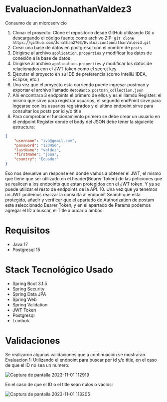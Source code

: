 # EvaluacionJonnathanValdez3
Consumo de un microservicio

1. Clonar el proyecto: Clone el repositorio desde GitHub utilizando Git o descargando el código fuente como archivo ZIP:
   ```git clone https://github.com/Jonathan2703/EvaluacionJonnathanValdez3.git```
3. Crear una base de datos en postgresql con el nombre de ```posts```
4. Dirigirse al archivo ```application.properties``` y modificar los datos de conexión a la base de datos
5. Dirigirse al archivo ```application.properties``` y modificar los datos de relacionados con el JWT token como el secret key
6. Ejecutar el proyecto en su IDE de preferencia (como IntelliJ IDEA, Eclipse, etc.)
7. Una vez que el proyecto esta corriendo puede ingresar postman y exportar el archivo llamado ```RetoBanco.postman_collection.json```
8. Ahi encontrara 3 endpoints el primero de ellos y es el llamdo Register: el mismo que sirve para registrar usuarios, el segundo endPoint sirve para logearse con los usuarios registrados y el ultimo endpoint sirve para consultar los posts por id y/o title
9. Para comprobar el funcionamiento primero se debe crear un usuario en el endpoint Register donde el body del JSON debe tener la siguiente estructura:
```json
{
    "username": "iva@gmail.com",
    "password": "123456",
    "lastName": "valdez",
    "firstName": "jona",
    "country": "Ecuador"
}
```
Eso nos devuelve un response en donde vamos a obtener el JWT, el mismo que tiene que ser utilizado en el header(Bearer Token) de las peticiones que se realicen a los endpoints que estan protegidos con el JWT token. Y ya se puede utilizar el resto de endpoints de la API.
10. Una vez que ya tenemos un JWT podemos realizar la consulta al endpoint Search que esta protegido, añadir y verificar que el apartado de Authorization de postam este seleccionado Bearer Token, y en el apartado de Params podemos agregar el ID a buscar, el Title a bucar o ambos.

# Requisitos
* Java 17
* Postgresql 15

# Stack Tecnológico Usado
* Spring Boot 3.1.5
* Spring Security
* Spring Data JPA
* Spring Web
* Spring Validation
* JWT Token
* Postgresql
* Lombok

# Validaciones
Se realizaron algunas validaciones que a continuación se mostraran.
Evaluacion 1:
Utilizando el endpoint para buscar por id y/o title, en el caso de que el ID no sea un numero:

![Captura de pantalla 2023-11-01 112919](https://github.com/Jonathan2703/EvaluacionJonnathanValdez3/assets/52688416/4175c885-0b3a-457f-9f6b-5eed07fc234a)

En el caso de que el ID o el title sean nulos o vacios:

![Captura de pantalla 2023-11-01 113205](https://github.com/Jonathan2703/EvaluacionJonnathanValdez3/assets/52688416/e902b9ae-b050-46f2-b5f9-1a28184b6303)
